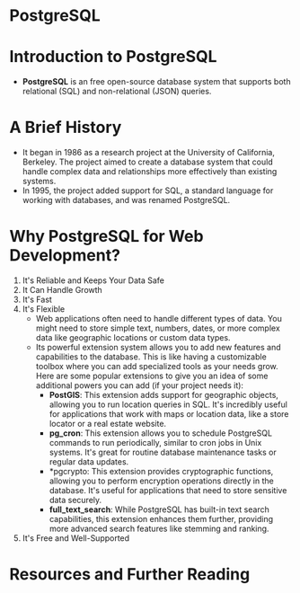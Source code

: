 # PostgreSQL

# Introduction to PostgreSQL

- **PostgreSQL** is an free open-source database system that supports both relational (SQL) and non-relational (JSON) queries.

# A Brief History

- It began in 1986 as a research project at the University of California, Berkeley. The project aimed to create a database system that could handle complex data and relationships more effectively than existing systems.
- In 1995, the project added support for SQL, a standard language for working with databases, and was renamed PostgreSQL.

# Why PostgreSQL for Web Development?

1. It's Reliable and Keeps Your Data Safe
2. It Can Handle Growth
3. It's Fast
4. It's Flexible
   - Web applications often need to handle different types of data. You might need to store simple text, numbers, dates, or more complex data like geographic locations or custom data types.
   - Its powerful extension system allows you to add new features and capabilities to the database. This is like having a customizable toolbox where you can add specialized tools as your needs grow. Here are some popular extensions to give you an idea of some additional powers you can add (if your project needs it):
     - **PostGIS**: This extension adds support for geographic objects, allowing you to run location queries in SQL. It's incredibly useful for applications that work with maps or location data, like a store locator or a real estate website.
     - **pg_cron**: This extension allows you to schedule PostgreSQL commands to run periodically, similar to cron jobs in Unix systems. It's great for routine database maintenance tasks or regular data updates.
     - \*pgcrypto: This extension provides cryptographic functions, allowing you to perform encryption operations directly in the database. It's useful for applications that need to store sensitive data securely.
     - **full_text_search**: While PostgreSQL has built-in text search capabilities, this extension enhances them further, providing more advanced search features like stemming and ranking.
5. It's Free and Well-Supported

# Resources and Further Reading
